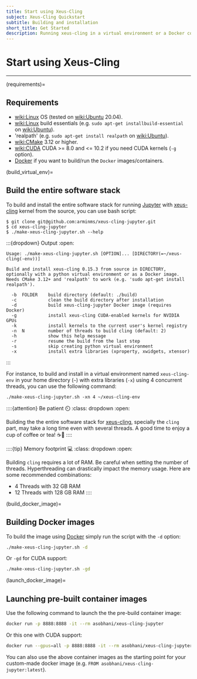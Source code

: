 ```yaml
---
title: Start using Xeus-Cling
subject: Xeus-Cling Quickstart
subtitle: Building and installation
short_title: Get Started
description: Running xeus-cling in a virtual environment or a Docker container.
---
```


# Start using Xeus-Cling

---

(requirements)=
## Requirements

- <wiki:Linux> OS (tested on <wiki:Ubuntu> 20.04).
- <wiki:Linux> build essentials (e.g. `sudo apt-get installbuild-essential` on <wiki:Ubuntu>).
- 'realpath' (e.g. `sudo apt-get install realpath` on <wiki:Ubuntu>).
- <wiki:CMake> 3.12 or higher.
- <wiki:CUDA> CUDA >= 8.0 and <= 10.2 if you need CUDA kernels (`-g` option).
- [Docker](wiki:Docker_(software)) if you want to build/run the `Docker` images/containers.

(build_virtual_env)=
## Build the entire software stack

To build and install the entire software stack for running [Jupyter](wiki:Project_Jupyter) with [xeus-cling](xref:xeus-cling) kernel from the source, you can use [](https://github.com/arminms/xeus-cling-jupyter/blob/main/make-xeus-cling-jupyter.sh#L24-L46) bash script:

``` shell
$ git clone git@github.com:arminms/xeus-cling-jupyter.git
$ cd xeus-cling-jupyter
$ ./make-xeus-cling-jupyter.sh --help
```

:::{dropdown} Output
:open:

```
Usage: ./make-xeus-cling-jupyter.sh [OPTION]... [DIRECTORY(=~/xeus-cling(-env))]

Build and install xeus-cling 0.15.3 from source in DIRECTORY, optionally with a python virtual environment or as a Docker image.
Needs CMake 3.12+ and 'realpath' to work (e.g. 'sudo apt-get install realpath').

  -b  FOLDER    build directory (default: ./build)
  -c            clean the build directory after installation
  -d            build xeus-cling-jupyter Docker image (requires Docker)
  -g            install xeus-cling CUDA-enabled kernels for NVIDIA GPUs
  -k            install kernels to the current user's kernel registry
  -n  N         number of threads to build cling (default: 2)
  -h            show this help message
  -r            resume the build from the last step
  -s            skip creating python virtual environment
  -x            install extra libraries (xproperty, xwidgets, xtensor)
```
:::

For instance, to build and install in a virtual environment named `xeus-cling-env` in your home directory (`~`) with extra libraries (`-x`) using 4 concurrent threads, you can use the following command:

``` shell
./make-xeus-cling-jupyter.sh -xn 4 ~/xeus-cling-env
```

::::{attention} Be patient ⏲️
:class: dropdown
:open:

Building the the entire software stack for [xeus-cling](xref:xeus-cling), specially the `cling` part, may take a long time even with several threads. A good time to enjoy a cup of coffee or tea! ☕🍵
::::

::::{tip} Memory footprint 💻
:class: dropdown
:open:

Building `cling` requires a lot of RAM. Be careful when setting the number of threads. Hyperthreading can drastically impact the memory usage. Here are some recommended combinations:
- 4 Threads with 32 GB RAM
- 12 Threads with 128 GB RAM
::::

(build_docker_image)=
## Building Docker images

To build the image using [Docker](wiki:Docker_(software)) simply run the script with the `-d` option:
```bash
./make-xeus-cling-jupyter.sh -d
```
Or `-gd` for CUDA support:
```bash
./make-xeus-cling-jupyter.sh -gd
```

(launch_docker_image)=
## Launching pre-built container images

Use the following command to launch the the pre-build container image:
```bash
docker run -p 8888:8888 -it --rm asobhani/xeus-cling-jupyter
```
Or this one with CUDA support:
```bash
docker run --gpus=all -p 8888:8888 -it --rm asobhani/xeus-cling-jupyter:latest-cuda
```

You can also use the above container images as the starting point for your custom-made docker image (e.g. `FROM asobhani/xeus-cling-jupyter:latest`).